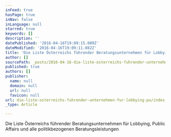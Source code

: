 ```yaml
---
inFeed: true
hasPage: true
inNav: false
inLanguage: null
starred: true
keywords: []
description: ''
datePublished: '2016-04-16T19:09:15.089Z'
dateModified: '2016-04-16T19:09:11.082Z'
title: 'Die Liste Österreichs führender Beratungsunternehmen für Lobbying, Public Affairs und alle politikbezogenen Beratungsleistungen'
author: []
sourcePath: _posts/2016-04-16-die-liste-osterreichs-fuhrender-unternehmen-fur-lobbying-pu.md
published: true
authors: []
publisher:
  name: null
  domain: null
  url: null
  favicon: null
url: die-liste-osterreichs-fuhrender-unternehmen-fur-lobbying-pu/index.html
_type: Article

---
```

Die Liste Österreichs führender Beratungsunternehmen für Lobbying, Public Affairs und alle politikbezogenen Beratungsleistungen